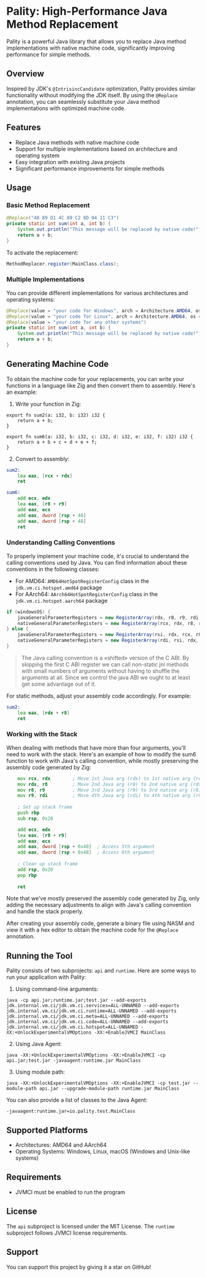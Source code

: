 # Pality: High-Performance Java Method Replacement

Pality is a powerful Java library that allows you to replace Java method implementations with native machine code, significantly improving performance for simple methods.

## Overview

Inspired by JDK's `@IntrisincCandidate` optimization, Pality provides similar functionality without modifying the JDK itself. By using the `@Replace` annotation, you can seamlessly substitute your Java method implementations with optimized machine code.

## Features

- Replace Java methods with native machine code
- Support for multiple implementations based on architecture and operating system
- Easy integration with existing Java projects
- Significant performance improvements for simple methods

## Usage

### Basic Method Replacement

```java
@Replace("48 89 D1 4C 89 C2 8D 04 11 C3")
private static int sum(int a, int b) {
    System.out.println("This message will be replaced by native code!");
    return a + b;
}
```

To activate the replacement:

```java
MethodReplacer.register(MainClass.class);
```

### Multiple Implementations

You can provide different implementations for various architectures and operating systems:

```java
@Replace(value = "your code for Windows", arch = Architecture.AMD64, os = OperatingSystem.WINDOWS)
@Replace(value = "your code for Linux", arch = Architecture.AMD64, os = OperatingSystem.UNIX_LIKE)
@Replace(value = "your code for any other systems")
private static int sum(int a, int b) {
    System.out.println("This message will be replaced by native code!");
    return a + b;
}
```

## Generating Machine Code

To obtain the machine code for your replacements, you can write your functions in a language like Zig and then convert them to assembly. Here's an example:

1. Write your function in Zig:

```zig
export fn sum2(a: i32, b: i32) i32 {
    return a + b;
}

export fn sum6(a: i32, b: i32, c: i32, d: i32, e: i32, f: i32) i32 {
    return a + b + c + d + e + f;
}
```

2. Convert to assembly:

```asm
sum2:
    lea eax, [rcx + rdx]
    ret

sum6:
    add ecx, edx
    lea eax, [r8 + r9]
    add eax, ecx
    add eax, dword [rsp + 40]
    add eax, dword [rsp + 48]
    ret
```

### Understanding Calling Conventions

To properly implement your machine code, it's crucial to understand the calling conventions used by Java. You can find information about these conventions in the following classes:

- For AMD64: `AMD64HotSpotRegisterConfig` class in the `jdk.vm.ci.hotspot.amd64` package
- For AArch64: `AArch64HotSpotRegisterConfig` class in the `jdk.vm.ci.hotspot.aarch64` package

```java
if (windowsOS) {
    javaGeneralParameterRegisters = new RegisterArray(rdx, r8, r9, rdi, rsi, rcx);
    nativeGeneralParameterRegisters = new RegisterArray(rcx, rdx, r8, r9);
} else {
    javaGeneralParameterRegisters = new RegisterArray(rsi, rdx, rcx, r8, r9, rdi);
    nativeGeneralParameterRegisters = new RegisterArray(rdi, rsi, rdx, rcx, r8, r9);
}
```

> The Java calling convention is a «shifted» version of the C ABI. By skipping the first C ABI register we can call non-static jni methods with small numbers of arguments without having to shuffle the arguments at all. Since we control the java ABI we ought to at least get some advantage out of it.

For static methods, adjust your assembly code accordingly. For example:

```asm
sum2:
    lea eax, [rdx + r8]
    ret
```

### Working with the Stack

When dealing with methods that have more than four arguments, you'll need to work with the stack. Here's an example of how to modify the sum6 function to work with Java's calling convention, while mostly preserving the assembly code generated by Zig:

```asm
    mov rcx, rdx        ; Move 1st Java arg (rdx) to 1st native arg (rcx)
    mov rdx, r8         ; Move 2nd Java arg (r8) to 2nd native arg (rdx)
    mov r8, r9          ; Move 3rd Java arg (r9) to 3rd native arg (r8)
    mov r9, rdi         ; Move 4th Java arg (rdi) to 4th native arg (r9)
    
    ; Set up stack frame
    push rbp
    sub rsp, 0x20

    add ecx, edx
    lea eax, [r8 + r9]
    add eax, ecx
    add eax, dword [rsp + 0x40]  ; Access 5th argument
    add eax, dword [rsp + 0x48]  ; Access 6th argument
    
    ; Clean up stack frame
    add rsp, 0x20
    pop rbp
    
    ret
```

Note that we've mostly preserved the assembly code generated by Zig, only adding the necessary adjustments to align with Java's calling convention and handle the stack properly.

After creating your assembly code, generate a binary file using NASM and view it with a hex editor to obtain the machine code for the `@Replace` annotation.

## Running the Tool

Pality consists of two subprojects: `api` and `runtime`. Here are some ways to run your application with Pality:

1. Using command-line arguments:

```
java -cp api.jar;runtime.jar;test.jar --add-exports jdk.internal.vm.ci/jdk.vm.ci.services=ALL-UNNAMED --add-exports jdk.internal.vm.ci/jdk.vm.ci.runtime=ALL-UNNAMED --add-exports jdk.internal.vm.ci/jdk.vm.ci.meta=ALL-UNNAMED --add-exports jdk.internal.vm.ci/jdk.vm.ci.code=ALL-UNNAMED --add-exports jdk.internal.vm.ci/jdk.vm.ci.hotspot=ALL-UNNAMED -XX:+UnlockExperimentalVMOptions -XX:+EnableJVMCI MainClass
```

2. Using Java Agent:

```
java -XX:+UnlockExperimentalVMOptions -XX:+EnableJVMCI -cp api.jar;test.jar -javaagent:runtime.jar MainClass
```

3. Using module path:

```
java -XX:+UnlockExperimentalVMOptions -XX:+EnableJVMCI -cp test.jar --module-path api.jar --upgrade-module-path runtime.jar MainClass
```

You can also provide a list of classes to the Java Agent:

```
-javaagent:runtime.jar=io.pality.test.MainClass
```

## Supported Platforms

- Architectures: AMD64 and AArch64
- Operating Systems: Windows, Linux, macOS (Windows and Unix-like systems)

## Requirements

- JVMCI must be enabled to run the program

## License

The `api` subproject is licensed under the MIT License.
The `runtime` subproject follows JVMCI license requirements.

## Support

You can support this project by giving it a star on GitHub!